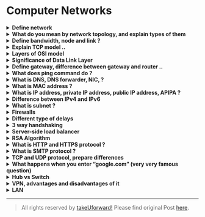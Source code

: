 # Computer Networks

<details>
    <summary><b>Define network&nbsp;</b></summary>
    <p>
        A network is a set of devices that are connected with a physical media
        link. In<br />
        a network, two or more nodes are connected by a physical link or two or
        more networks are connected by one or more nodes. A network is a
        collection of devices connected to each other to allow the sharing of
        data.
    </p>
</details>
<details>
    <summary><b>
        What do you mean by network topology, and explain types of them&nbsp;
    </b></summary>
    <ul>
        <li>
            Network topology is the arrangement of nodes and links of a network.
        </li>
        <li>
            Topologies are categorized as either physical network topology or
            logical network topology.
        </li>
        <li>
            The topology of a network is key to determining its performance.
        </li>
        <li>
            Network topology can be categorized into – Bus Topology, Ring
            Topology, Star Topology, Mesh Topology, Tree Topology.
        </li>
    </ul>
    <p>
        <a
            href="https://takeuforward.org/computer-network/what-is-network-and-network-topology/"
            target="_blank"
            rel="noopener"
            >Read this article for more details.</a
        >
    </p>
</details>
<details>
    <summary><b>Define bandwidth, node and link ?&nbsp;</b></summary>
    <p>
        Bandwidth is the data transfer capacity of a computer network in bits
        per second (Bps). The term may also be used colloquially to indicate a
        person&#8217;s capacity for tasks or deep thoughts at a point in time.
    </p>
    <p>
        A network is a connection setup of two or more computers directly
        connected by some physical mediums like optical fibre or coaxial cable.
        This physical medium of connection is known as a link, and the computers
        that it is connected to are known as nodes
    </p>
</details>
<details>
    <summary><b>Explain TCP model ..&nbsp;</b></summary>
    <p>
        It is a compressed version of the OSI model with only 4 layers. It was
        developed by the US Department of Defence (DoD) in the 1860s. The name
        of this model is based on 2 standard protocols used i.e. TCP
        (Transmission Control Protocol) and IP (Internet Protocol).
    </p>
    <p>
        1. Network Access/Link layer : Decides which links such as serial lines
        or classic Ethernet must be used<br />
        to meet the needs of the connectionless internet layer. Ex &#8211;
        Sonet, Ethernet<br />
        2. Internet : The internet layer is the most important layer which holds
        the whole<br />
        architecture together. It delivers the IP packets where they are
        supposed to be<br />
        delivered. Ex &#8211; IP, ICMP.<br />
        3. Transport : Its functionality is almost the same as the OSI transport
        layer. It<br />
        enables peer entities on the network to carry on a conversation. Ex
        &#8211; TCP, UDP<br />
        (User Datagram Protocol)<br />
        4. Application : It contains all the higher-level protocols. Ex &#8211;
        HTTP, SMTP, RTP,<br />
        DNS
    </p>
</details>
<details>
    <summary><b>Layers of OSI model&nbsp;</b></summary>
    <p>There are majorly 2 main layers in the OSI model:</p>
    <ul>
        <li>Physical Layer</li>
        <li>Data Link Layer</li>
    </ul>
    <p>
        <a
            href="https://takeuforward.org/computer-network/layers-of-osi-model/"
            target="_blank"
            rel="noopener"
            >Read this article for details</a
        >
    </p>
</details>
<details>
    <summary><b>Significance of Data Link Layer</b></summary>
    <ul>
        <li>
            It is used for transferring the data from one node to another node.
        </li>
        <li>
            It receives the data from the network layer and converts the data
            into data frames and then attaches the physical address to these
            frames which are sent to the physical layer.
        </li>
        <li>
            It enables the error-free transfer of data from one node to another
            node.
        </li>
    </ul>
    <p>Functions of Data-link layer:</p>
    <ul>
        <li>
            Frame synchronisation: Data-link layer converts the data into
            frames, and it ensures that the destination must recognize the
            starting and ending of each frame.
        </li>
        <li>
            Flow control: Data-link layer controls the data flow within the
            network.
        </li>
        <li>
            Error control: It detects and corrects the error occurred during the
            transmission from source to destination.
        </li>
        <li>
            Addressing: Data-link layers attach the physical address with the
            data frames so that the individual machines can be easily
            identified.
        </li>
        <li>
            Link management: Data-link layer manages the initiation, maintenance
            and termination of the link between the source and destination for
            the effective exchange of data.
        </li>
    </ul>
</details>
<details>
    <summary><b>
        Define gateway, difference between gateway and router ..&nbsp;
    </b></summary>
    <p>
        A node that is connected to two or more networks is commonly known as a
        gateway. It is also known as a router. It is used to forward messages
        from one network to another. Both the gateway and router regulate the
        traffic in the network. Differences between gateway and router: A router
        sends the data between two similar networks while gateway sends the data
        between two dissimilar networks.
    </p>
</details>
<details>
    <summary><b>What does ping command do ?&nbsp;</b></summary>
    <p>
        The &#8220;ping&#8221; is a utility program that allows you to check the
        connectivity between the network devices. You can ping devices using its
        IP address or name.
    </p>
</details>
<details>
    <summary><b>What is DNS, DNS forwarder, NIC, ?&nbsp;</b></summary>
    <p>
        <b>DNS:</b><br />
        1. DNS is an acronym that stands for Domain Name System.DNS was
        introduced by Paul Mockapetris and Jon Postel in 1983.<br />
        2. It is a naming system for all the resources over the internet which
        includes physical nodes and applications. It is used to locate resources
        easily over a network.<br />
        3. DNS is an internet which maps the domain names to their associated IP
        addresses.<br />
        4. Without DNS, users must know the IP address of the web page that you
        wanted to access.
    </p>
    <p>
        <b>DNS Forwarder :</b> A forwarder is used with a DNS server when it
        receives DNS queries that cannot be resolved quickly. So it forwards
        those requests to external DNS servers for resolution. A DNS server
        which is configured as a forwarder will behave differently than the DNS
        server which is not configured as a forwarder. NIC stands for Network
        Interface Card. It is a peripheral card attached to the PC to connect to
        a network. Every NIC has its own MAC address that identifies the PC on
        the network. It provides a wireless connection to a local area network.
        NICs were mainly used in desktop computers.
    </p>
</details>
<details>
    <summary><b>What is MAC address ?&nbsp;</b></summary>
    <p>
        A media access control address (MAC address) is a unique identifier
        assigned to a network interface controller (NIC) for use as a network
        address in communications within a network segment.
    </p>
</details>
<details>
    <summary><b>
        What is IP address, private IP address, public IP address, APIPA ?&nbsp;
    </b></summary>
    <p>
        An IP address is a unique address that identifies a device on the
        internet or a local network. IP stands for &#8220;Internet
        Protocol,&#8221; which is the set of rules governing the format of data
        sent via the internet or local network.
    </p>
    <p>
        <b>Private IP Address</b> &#8211; There are three ranges of IP addresses
        that have been reserved<br />
        for IP addresses. They are not valid for use on the internet. If you
        want to access the<br />
        internet on these private IPs, you must use a proxy server or NAT
        server.
    </p>
    <p>
        <b>Public IP Address</b> &#8211; A public IP address is an address taken
        by the Internet Service<br />
        Provider which facilitates communication on the internet.
    </p>
    <p>
        <b>APIPA stands for Automatic Private IP Addressing (APIPA)</b>. It is a
        feature or characteristic in operating systems (eg. Windows) which
        enables computers to self-configure an IP address and subnet mask
        automatically when their DHCP(Dynamic Host Configuration Protocol:A DHCP
        Server is a network server that automatically provides and assigns IP
        addresses, default gateways and other network parameters to client
        devices. It relies on the standard protocol known as Dynamic Host
        Configuration Protocol) server isn&#8217;t reachable
    </p>
</details>
<details>
    <summary><b>Difference between IPv4 and IPv6</b></summary>
</details>
<details>
    <summary><b>What is subnet ?&nbsp;</b></summary>
    <p>
        A subnet is a network inside a network achieved by the process called
        subnetting which helps divide a network into subnets. It is used for
        getting a higher routing efficiency and enhances the security of the
        network. It reduces the time to extract the host address from the
        routing table.
    </p>
</details>
<details>
    <summary><b>Firewalls&nbsp;</b></summary>
    <p>
        The firewall is a network security system that is used to monitor the
        incoming<br />
        and outgoing traffic and blocks the same based on the firewall security
        policies. It acts as a wall between the internet (public network) and
        the networking devices (a private network). It is either a hardware
        device, software program, or a combination of both. It adds a layer of
        security to the network.
    </p>
</details>
<details>
    <summary><b>Different type of delays&nbsp;</b></summary>
    <p>
        The delays, here, means the time for which the processing of a
        particular packet takes place.
    </p>
    <p>We have the following types of delays in computer networks:</p>
    <ul>
        <li>Transmission Delay</li>
        <li>Propagation delay</li>
        <li>Queueing delay</li>
        <li>Processing delay</li>
    </ul>
</details>
<details>
    <summary><b>3 way handshaking&nbsp;</b></summary>
    <p>
        Three-Way HandShake or a TCP 3-way handshake is a process which is used
        in a TCP/IP network to make a connection between the server and client.
        It is a three-step process that requires both the client and server to
        exchange synchronisation and acknowledgment packets before the real data
        communication process starts.
    </p>
    <p>
        Three-way handshake process is designed in such a way that both ends
        help you to initiate, negotiate, and separate TCP socket connections at
        the same time. It allows you to transfer multiple TCP socket connections
        in both directions at the same time.
    </p>
</details>
<details>
    <summary><b>Server-side load balancer</b></summary>
    <p>
        All backend server instances are registered with a central load
        balancer. A client requests this load balancer which then routes the
        request to one of the server instances using various algorithms like
        round-robin. AWS ELB(Elastic Load Balancing) is a prime example of
        server-side load-balancing that registers multiple EC2 instances
        launched in its auto-scaling group and then routes the client requests
        to one of the EC2 instances.
    </p>
    <p>Advantages of server-side load balancing:</p>
    <ul>
        <li>
            Simple client configuration: only need to know the load-balancer
            address.
        </li>
        <li>
            Clients can be untrusted: all traffic goes through the load-balancer
            where it can be looked at. Clients are not aware of the backend
            servers.
        </li>
    </ul>
</details>
<details>
    <summary><b>RSA Algorithm&nbsp;</b></summary>
    <p>
        RSA algorithm is an asymmetric cryptography algorithm. Asymmetric
        actually means that it works on two different keys i.e. Public Key and
        Private Key. As the name describes, the Public Key is given to everyone
        and the Private key is kept private.
    </p>
    <p>
        An example of asymmetric cryptography : A client (for example browser)
        sends its public key to the server and requests for some data. The
        server encrypts the data using the client&#8217;s public key and sends
        the encrypted data. Client receives this data and decrypts it. Since
        this is asymmetric, nobody else except the browser can decrypt the data
        even if a third party has the public key of the browser.
    </p>
</details>
<details>
    <summary><b>What is HTTP and HTTPS protocol ?&nbsp;</b></summary>
    <p>
        HTTP is the HyperText Transfer Protocol which defines the set of rules
        and standards on how the information can be transmitted on the World
        Wide Web (WWW). It helps the web browsers and web servers for
        communication. It is a ‘stateless protocol’ where each command is
        independent with respect to the previous command. HTTP is an application
        layer protocol built upon the TCP. It uses port 80 by default. HTTPS is
        the HyperText Transfer Protocol Secure or Secure HTTP. It is an advanced
        and a secured version of HTTP. On top of HTTP, SSL/TLS protocol is used
        to provide security. It enables secure transactions by encrypting the
        communication and also helps identify network servers securely. It uses
        port 443 by default.
    </p>
</details>
<details>
    <summary><b>What is SMTP protocol ?&nbsp;</b></summary>
    <p>
        SMTP is the Simple Mail Transfer Protocol. SMTP sets the rule for
        communication between servers. This set of rules helps the software to
        transmit emails over the internet. It supports both End-to-End and
        Store-and-Forward methods. It is in always-listening mode on port 25.
    </p>
</details>
<details>
    <summary><b>TCP and UDP protocol, prepare differences</b></summary>
    <p>
        TCP is a connection-oriented protocol, whereas UDP is a connectionless
        protocol. A key difference between TCP and UDP is speed, as TCP is
        comparatively slower than UDP. Overall, UDP is a much faster, simpler,
        and<br />
        efficient protocol, however, retransmission of lost data packets is only
        possible with TCP.
    </p>
    <p>
        TCP provides extensive error checking mechanisms. It is because it
        provides flow control and acknowledgment of data. UDP has only the basic
        error checking mechanism using checksums.
    </p>
</details>
<details>
    <summary><b>
        What happens when you enter “google.com” (very very famous
        question)&nbsp;
    </b></summary>
    <ul>
        <li>
            Check the browser cache first if the content is fresh and present in
            the cache display the same.
        </li>
        <li>
            If not, the browser checks if the IP of the URL is present in the
            cache (browser and OS) if not then requests the OS to do a DNS
            lookup using UDP to get the corresponding IP address of the URL from
            the DNS server to establish a new TCP connection.
        </li>
        <li>
            A new TCP connection is set between the browser and the server using
            three-way handshaking.
        </li>
        <li>An HTTP request is sent to the server using the TCP connection.</li>
        <li>
            The web servers running on the Servers handle the incoming HTTP
            request and send the HTTP response.
        </li>
        <li>
            The browser processes the HTTP response sent by the server and may
            close the TCP connection or reuse the same for future requests.
        </li>
        <li>If the response data is cacheable then browsers cache the same.</li>
        <li>Browser decodes the response and renders the content.</li>
    </ul>
</details>
<details>
    <summary><b>Hub vs Switch&nbsp;</b></summary>
    <p>
        <b>Hub:</b> Hub is a networking device which is used to transmit the
        signal to each port<br />
        (except one port) to respond from which the signal was received. Hub is
        operated on a Physical layer. In this packet filtering is not available.
        It is of two types: Active Hub, Passive Hub.
    </p>
    <p>
        <b>Switch:</b> Switch is a network device which is used to enable the
        connection<br />
        establishment and connection termination on the basis of need. Switch is
        operated on the Data link layer. In this packet filtering is available.
        It is a type of full duplex<br />
        transmission mode and it is also called an efficient bridge
    </p>
</details>
<details>
    <summary><b>VPN, advantages and disadvantages of it&nbsp;</b></summary>
    <p>
        VPN (Virtual Private Network) : VPN or the Virtual Private Network is a
        private WAN<br />
        (Wide Area Network) built on the internet. It allows the creation of a
        secured tunnel<br />
        (protected network) between different networks using the internet
        (public network). By using the VPN, a client can connect to the
        organisation’s network remotely.
    </p>
    <p>
        Advantages of VPN :<br />
        1. VPN is used to connect offices in different geographical locations
        remotely and is<br />
        cheaper when compared to WAN connections.<br />
        2. VPN is used for secure transactions and confidential data transfer
        between<br />
        multiple offices located in different geographical locations.<br />
        3. VPN keeps an organisation’s information secured against any potential
        threats or<br />
        intrusions by using virtualization.<br />
        4. VPN encrypts the internet traffic and disguises the online identity
    </p>
    <p>
        Disadvantages of VPN :<br />
        1. Not designed for continuous use<br />
        2. Complexity prevents scalability<br />
        3. Lack of granular security<br />
        4. Unpredictable performance<br />
        5. Unreliable availability
    </p>
</details>
<details>
    <summary><b>LAN</b></summary>
    <p>
        A local area network (LAN) is a collection of devices connected together
        in one physical location, such as a building, office, or home. A LAN can
        be small or large, ranging from a home network with one user to an
        enterprise network with thousands of users and devices in an office or
        school.
    </p>
</details>

---

> All rights reserved by [takeUforward!](https://takeuforward.org/interviews/must-do-questions-for-dbms-cn-os-interviews-sde-core-sheet/)
> Please find original Post [here](https://takeuforward.org/interviews/must-do-questions-for-dbms-cn-os-interviews-sde-core-sheet/).
